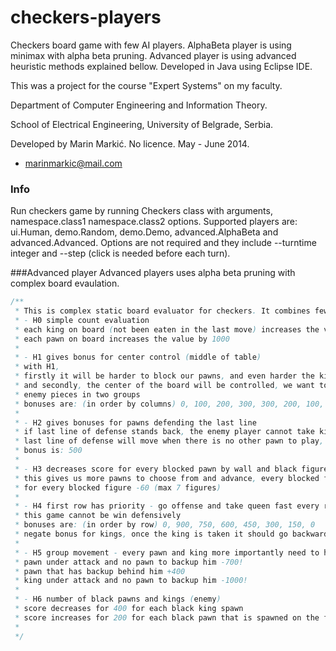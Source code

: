 # checkers-players
Checkers board game with few AI players. AlphaBeta player is using minimax with alpha beta pruning. Advanced player is using advanced heuristic methods explained bellow. Developed in Java using Eclipse IDE.


This was a project for the course "Expert Systems" on my faculty.


Department of Computer Engineering and Information Theory.


School of Electrical Engineering, University of Belgrade, Serbia.


Developed by Marin Markić. No licence. May - June 2014.
- marinmarkic@mail.com


### Info
Run checkers game by running Checkers class with arguments, namespace.class1 namespace.class2 options. Supported players are: ui.Human, demo.Random, demo.Demo, advanced.AlphaBeta and advanced.Advanced. Options are not required and they include --turntime integer and --step (click is needed before each turn).


###Advanced player
Advanced players uses alpha beta pruning with complex board evaulation.

```java
/**
 * This is complex static board evaluator for checkers. It combines few heuristic functions. 
 * - H0 simple count evaluation
 * each king on board (not been eaten in the last move) increases the value by 1500.
 * each pawn on board increases the value by 1000
 * 
 * - H1 gives bonus for center control (middle of table) 
 * with H1, 
 * firstly it will be harder to block our pawns, and even harder the kings to a wall, 
 * and secondly, the center of the board will be controlled, we want to control center so we can split 
 * enemy pieces in two groups
 * bonuses are: (in order by columns) 0, 100, 200, 300, 300, 200, 100, 0
 * 
 * - H2 gives bonuses for pawns defending the last line
 * if last line of defense stands back, the enemy player cannot take king
 * last line of defense will move when there is no other pawn to play, or jump by those is needed.
 * bonus is: 500 
 * 
 * - H3 decreases score for every blocked pawn by wall and black figure
 * this gives us more pawns to choose from and advance, every blocked figure lowers the winning chance
 * for every blocked figure -60 (max 7 figures)
 * 
 * - H4 first row has priority - go offense and take queen fast every row - advancing gives bonuses
 * this game cannot be win defensively
 * bonuses are: (in order by row) 0, 900, 750, 600, 450, 300, 150, 0
 * negate bonus for kings, once the king is taken it should go backward
 * 
 * - H5 group movement - every pawn and king more importantly need to have backup piece
 * pawn under attack and no pawn to backup him -700!
 * pawn that has backup behind him +400
 * king under attack and no pawn to backup him -1000!
 * 
 * - H6 number of black pawns and kings (enemy)
 * score decreases for 400 for each black king spawn
 * score increases for 200 for each black pawn that is spawned on the field 
 * 
 */
 ```